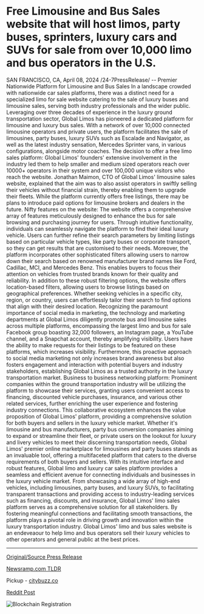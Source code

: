 # Free Limousine and Bus Sales website that will host limos, party buses, sprinters, luxury cars and SUVs for sale from over 10,000 limo and bus operators in the U.S.

SAN FRANCISCO, CA, April 08, 2024 /24-7PressRelease/ -- Premier Nationwide Platform for Limousine and Bus Sales  In a landscape crowded with nationwide car sales platforms, there was a distinct need for a specialized limo for sale website catering to the sale of luxury buses and limousine sales, serving both industry professionals and the wider public. Leveraging over three decades of experience in the luxury ground transportation sector, Global Limos has pioneered a dedicated platform for limousine and luxury bus sales. With a network of over 10,000 connected limousine operators and private users, the platform facilitates the sale of limousines, party buses, luxury SUVs such as Escalade and Navigator, as well as the latest industry sensation, Mercedes Sprinter vans, in various configurations, alongside motor coaches.  The decision to offer a free limo sales platform: Global Limos' founders' extensive involvement in the industry led them to help smaller and medium sized operators reach over 10000+ operators in their system and over 100,000 unique visitors who reach the website. Jonathan Maimon, CTO of Global Limos' limousine sales website, explained that the aim was to also assist operators in swiftly selling their vehicles without financial strain, thereby enabling them to upgrade their fleets. While the platform currently offers free listings, there may be plans to introduce paid options for limousine brokers and dealers in the future.  Nifty features on the website: The website offers a comprehensive array of features meticulously designed to enhance the bus for sale browsing and purchasing journey for users. Through intuitive functionality, individuals can seamlessly navigate the platform to find their ideal luxury vehicle. Users can further refine their search parameters by limiting listings based on particular vehicle types, like party buses or corporate transport, so they can get results that are customised to their needs.  Moreover, the platform incorporates other sophisticated filters allowing users to narrow down their search based on renowned manufacturer brand names like Ford, Cadillac, MCI, and Mercedes Benz. This enables buyers to focus their attention on vehicles from trusted brands known for their quality and reliability.  In addition to these robust filtering options, the website offers location-based filters, allowing users to browse listings based on geographical preferences. Whether seeking vehicles in a specific city, region, or country, users can effortlessly tailor their search to find options that align with their desired location.  Recognizing the paramount importance of social media in marketing, the technology and marketing departments at Global Limos diligently promote bus and limousine sales across multiple platforms, encompassing the largest limo and bus for sale Facebook group boasting 32,000 followers, an Instagram page, a YouTube channel, and a Snapchat account, thereby amplifying visibility. Users have the ability to make requests for their listings to be featured on these platforms, which increases visibility.  Furthermore, this proactive approach to social media marketing not only increases brand awareness but also fosters engagement and interaction with potential buyers and industry stakeholders, establishing Global Limos as a trusted authority in the luxury transportation market.  Business to business networking platform: Prominent companies within the ground transportation industry will be utilizing the platform to showcase their services, granting users convenient access to financing, discounted vehicle purchases, insurance, and various other related services, further enriching the user experience and fostering industry connections. This collaborative ecosystem enhances the value proposition of Global Limos' platform, providing a comprehensive solution for both buyers and sellers in the luxury vehicle market.  Whether it's limousine and bus manufacturers, party bus conversion companies aiming to expand or streamline their fleet, or private users on the lookout for luxury and livery vehicles to meet their discerning transportation needs, Global Limos' premier online marketplace for limousines and party buses stands as an invaluable tool, offering a multifaceted platform that caters to the diverse requirements of both buyers and sellers.  With its intuitive interface and robust features, Global limo and luxury car sales platform provides a seamless and efficient avenue for connecting individuals and businesses in the luxury vehicle market. From showcasing a wide array of high-end vehicles, including limousines, party buses, and luxury SUVs, to facilitating transparent transactions and providing access to industry-leading services such as financing, discounts, and insurance, Global Limos' limo sales platform serves as a comprehensive solution for all stakeholders. By fostering meaningful connections and facilitating smooth transactions, the platform plays a pivotal role in driving growth and innovation within the luxury transportation industry.  Global Limos' limo and bus sales website is an endeveaour to help limo and bus operators sell their luxury vehicles to other operators and general public at the best prices. 

---

[Original/Source Press Release](https://www.24-7pressrelease.com/press-release/509869/free-limousine-and-bus-sales-website-that-will-host-limos-party-buses-sprinters-luxury-cars-and-suvs-for-sale-from-over-10000-limo-and-bus-operators-in-the-us)
                    

[Newsramp.com TLDR](https://newsramp.com/curated-news/global-limos-launches-premier-nationwide-platform-for-limousine-and-bus-sales/371eb9db03dc51e9f20f76bbb4534230) 


Pickup - [citybuzz.co](https://citybuzz.co/2024/04/08/global-limos-launches-premier-online-platform-for-limousine-and-bus-sales)
 



[Reddit Post](https://www.reddit.com/r/GamingNewsRamp/comments/1byrnuf/global_limos_launches_premier_nationwide_platform/) 



![Blockchain Registration](https://cdn.newsramp.app/24-7PressRelease/qrcode/244/8/openJYKW.webp)